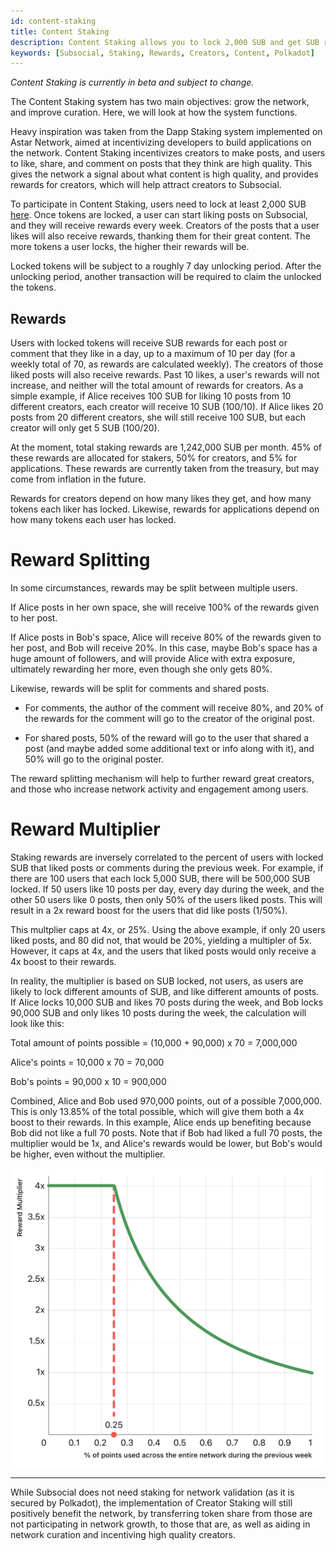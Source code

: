 ```yaml
---
id: content-staking
title: Content Staking
description: Content Staking allows you to lock 2,000 SUB and get SUB rewards by actively using Subsocial and interacting with the best content.
keywords: [Subsocial, Staking, Rewards, Creators, Content, Polkadot]
---
```

*Content Staking is currently in beta and subject to change.*

The Content Staking system has two main objectives: grow the network, and improve curation. Here, we will look at how the system functions.

Heavy inspiration was taken from the Dapp Staking system implemented on Astar Network, 
aimed at incentivizing developers to build applications on the network. 
Content Staking incentivizes creators to make posts, and users to like, share, and comment on posts that they think are high quality. 
This gives the network a signal about what content is high quality, and provides rewards for creators, which will help attract creators to Subsocial.

To participate in Content Staking, users need to lock at least 2,000 SUB [here](https://sub.id/creators). 
Once tokens are locked, a user can start liking posts 
on Subsocial, and they will receive rewards every week. Creators of the posts that a user likes will also receive rewards, 
thanking them for their great content. The more tokens a user locks, the higher their rewards will be.

Locked tokens will be subject to a roughly 7 day unlocking period. 
After the unlocking period, another transaction will be required to claim the unlocked the tokens.

## Rewards
Users with locked tokens will receive SUB rewards for each post or comment that they like in a day, 
up to a maximum of 10 per day (for a weekly total of 70, as rewards are calculated weekly). 
The creators of those liked posts will also receive rewards. Past 10 likes, a user's rewards will not increase, 
and neither will the total amount of rewards for creators. As a simple example, if Alice receives 100 SUB for liking 10 posts from 10 different creators, 
each creator will receive 10 SUB (100/10). If Alice likes 20 posts from 20 different creators, she will still receive 100 SUB, 
but each creator will only get 5 SUB (100/20).

At the moment, total staking rewards are 1,242,000 SUB per month. 45% of these rewards are allocated for stakers, 50% for creators, and 5% for applications.
These rewards are currently taken from the treasury, but may come from inflation in the future.

Rewards for creators depend on how many likes they get, and how many tokens each liker has locked. 
Likewise, rewards for applications depend on how many tokens each user has locked.

# Reward Splitting

In some circumstances, rewards may be split between multiple users.

If Alice posts in her own space, she will receive 100% of the rewards given to her post.

If Alice posts in Bob's space, Alice will receive 80% of the rewards given to her post, and Bob will receive 20%. In this case, 
maybe Bob's space has a huge amount of followers, and will provide Alice with extra exposure, ultimately rewarding her more, even though she only gets 80%.

Likewise, rewards will be split for comments and shared posts. 

- For comments, the author of the comment will receive 80%, and 20% of the rewards for the comment will go to the creator of the original post.

- For shared posts, 50% of the reward will go to the user that shared a post (and maybe added some additional text or info along with it),
and 50% will go to the original poster.

The reward splitting mechanism will help to further reward great creators, and those who increase network activity and engagement among users.

# Reward Multiplier

Staking rewards are inversely correlated to the percent of users with locked SUB that liked posts or comments during the previous week.
For example, if there are 100 users that each lock 5,000 SUB, there will be 500,000 SUB locked. If 50 users like 10 posts per day, every day during the week,
and the other 50 users like 0 posts, then only 50% of the users liked posts. This will result in a 2x reward boost for the users that did like posts (1/50%).

This multplier caps at 4x, or 25%. Using the above example, if only 20 users liked posts, and 80 did not, that would be 20%, 
yielding a multipler of 5x. However, it caps at 4x, and the users that liked posts would only receive a 4x boost to their rewards.

In reality, the multiplier is based on SUB locked, not users, as users are likely to lock different amounts of SUB, and like different amounts of posts.
If Alice locks 10,000 SUB and likes 70 posts during the week, and Bob locks 90,000 SUB and only likes 10 posts during the week, 
the calculation will look like this:

Total amount of points possible = (10,000 + 90,000) x 70 = 7,000,000

Alice's points = 10,000 x 70 = 70,000

Bob's points = 90,000 x 10 = 900,000

Combined, Alice and Bob used 970,000 points, out of a possible 7,000,000. This is only 13.85% of the total possible, 
which will give them both a 4x boost to their rewards. In this example, Alice ends up benefiting because Bob did not like a full 70 posts. Note that if Bob had liked a full 70 posts, the multiplier would be 1x, and Alice's rewards would be lower, but Bob's would be higher, even without the multiplier.

![](../../../static/img/StakingRewardMultiplier.png)

---

While Subsocial does not need staking for network validation (as it is secured by Polkadot), 
the implementation of Creator Staking will still positively benefit the network, 
by transferring token share from those are not participating in network growth, 
to those that are, as well as aiding in network curation and incentiving high quality creators.
